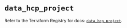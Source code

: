 # `data_hcp_project`

Refer to the Terraform Registry for docs: [`data_hcp_project`](https://registry.terraform.io/providers/hashicorp/hcp/0.105.0/docs/data-sources/project).
